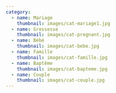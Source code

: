 ```yaml
---
category:
  - name: Mariage
    thumbnail: images/cat-mariage1.jpg
  - name: Grossesse
    thumbnail: images/cat-pregnant.jpg
  - name: Bébé
    thumbnail: images/cat-bebe.jpg
  - name: Famille
    thumbnail: images/cat-famille.jpg
  - name: Baptême
    thumbnail: images/cat-bapteme.jpg
  - name: Couple
    thumbnail: images/cat-couple.jpg
---
```

